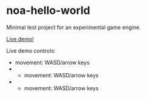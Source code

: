 # noa-hello-world

Minimal test project for an experimental game engine.

[Live demo!](http://andyhall.github.io/noa-hello-world/)

Live demo controls:
 * movement: WASD/arrow keys
 *  * movement: WASD/arrow keys
 *   * movement: WASD/arrow keys
